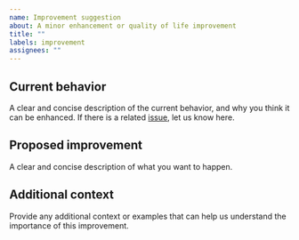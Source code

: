 ```yaml
---
name: Improvement suggestion
about: A minor enhancement or quality of life improvement
title: ""
labels: improvement
assignees: ""
---
```


## Current behavior

A clear and concise description of the current behavior, and why you think it
can be enhanced. If there is a related
[issue](https://github.com/lasttalon/react-roblox-workshop/issues), let us know
here.

## Proposed improvement

A clear and concise description of what you want to happen.

## Additional context

Provide any additional context or examples that can help us understand the
importance of this improvement.
